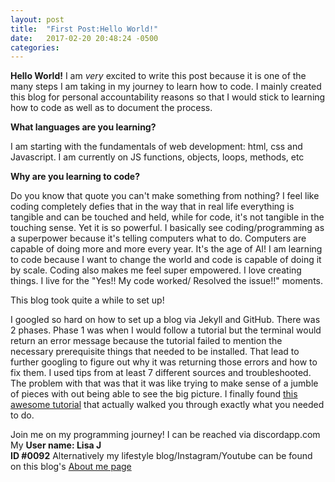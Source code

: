 ```yaml
---
layout: post
title:  "First Post:Hello World!"
date:   2017-02-20 20:48:24 -0500
categories: 
---
```



**Hello World!** I am *very* excited to write this post because it is one of the many steps I am taking in my journey to learn how to code. I mainly created this blog for personal accountability reasons so that I would stick to learning how to code as well as to document the process. 

**What languages are you learning?**

I am starting with the fundamentals of web development: html, css and Javascript. I am currently on JS functions, objects, loops, methods, etc

**Why are you learning to code?**

Do you know that quote you can't make something from nothing? I feel like coding completely defies that in the way that in real life everything is tangible and can be touched and held, while for code, it's not tangible in the touching sense. Yet it is so powerful. I basically see coding/programming as a superpower because it's telling computers what to do. Computers are capable of doing more and more every year. It's the age of AI! I am learning to code because I want to change the world and code is capable of doing it by scale. Coding also makes me feel super empowered. I love creating things. I live for the "Yes!! My code worked/ Resolved the issue!!" moments.

 This blog took quite a while to set up!

I googled so hard on how to set up a blog via Jekyll and GitHub. There was 2 phases. Phase 1 was when I would follow a tutorial but the terminal would return an error message because the tutorial failed to mention the necessary prerequisite things that needed to be installed. That lead to further googling to figure out why it was returning those errors and how to fix them. I used tips from at least 7 different sources and troubleshooted. The problem with that was that it was like trying to make sense of a jumble of pieces with out being able to see the big picture. I finally found [this awesome tutorial](http://programminghistorian.org/lessons/building-static-sites-with-jekyll-github-pages) that actually walked you through exactly what you needed to do.

Join me on my programming journey! I can be reached via discordapp.com <br>
My **User name: Lisa J <br>
ID #0092**
Alternatively my lifestyle blog/Instagram/Youtube can be found on this blog's [About me page](http://localhost:4000/nycgirllearnstocode/about/)